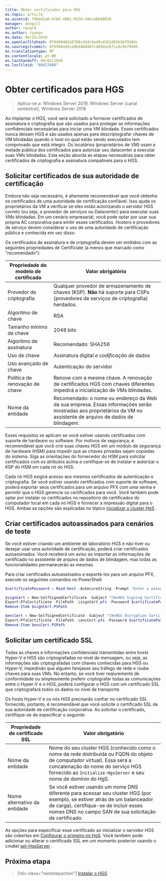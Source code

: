 ```yaml
---
title: Obter certificados para HGS
ms.topic: article
ms.assetid: f4b4d1a8-bf6d-4881-9150-ddeca8b48038
manager: dongill
author: rpsqrd
ms.author: ryanpu
ms.date: 09/25/2019
ms.openlocfilehash: 0f9499402a5788cd3dc9ad9cd262d65636f9284c
ms.sourcegitcommit: 076504a92cddbd4b84bfcd89da1bf1c8c9e79495
ms.translationtype: MT
ms.contentlocale: pt-BR
ms.lasthandoff: 09/03/2020
ms.locfileid: "89427488"
---
```

# <a name="obtain-certificates-for-hgs"></a>Obter certificados para HGS

>Aplica-se a: Windows Server 2019, Windows Server (canal semestral), Windows Server 2016

Ao implantar o HGS, você será solicitado a fornecer certificados de assinatura e criptografia que são usados para proteger as informações confidenciais necessárias para iniciar uma VM blindada.
Esses certificados nunca deixam HGS e são usados apenas para descriptografar chaves de VM blindadas quando o host no qual estão sendo executados tem comprovado que está íntegro.
Os locatários (proprietários de VM) usam a metade pública dos certificados para autorizar seu datacenter a executar suas VMs blindadas.
Esta seção aborda as etapas necessárias para obter certificados de criptografia e assinatura compatíveis para o HGS.

## <a name="request-certificates-from-your-certificate-authority"></a>Solicitar certificados de sua autoridade de certificação

Embora não seja necessário, é altamente recomendável que você obtenha os certificados de uma autoridade de certificação confiável.
Isso ajuda os proprietários da VM a verificar se eles estão autorizando o servidor HGS correto (ou seja, o provedor de serviços ou Datacenter) para executar suas VMs blindadas.
Em um cenário empresarial, você pode optar por usar sua própria AC corporativa para emitir esses certificados.
Hosters e provedores de serviço devem considerar o uso de uma autoridade de certificação pública e conhecida em vez disso.

Os certificados de assinatura e de criptografia devem ser emitidos com as seguintes propriedades de Certificiate (a menos que marcado como "recomendado"):

Propriedade do modelo de certificado | Valor obrigatório
------------------------------|----------------
Provedor de criptografia               | Qualquer provedor de armazenamento de chaves (KSP). **Não** há suporte para CSPs (provedores de serviços de criptografia) herdados.
Algoritmo de chave                 | RSA
Tamanho mínimo da chave              | 2048 bits
Algoritmo de assinatura           | Recomendado: SHA256
Uso de chave                     | Assinatura digital *e codificação de* dados
Uso avançado de chave            | Autenticação do servidor
Política de renovação de chave            | Renove com a mesma chave. A renovação de certificados HGS com chaves diferentes impedirá a inicialização de VMs blindadas.
Nome da entidade                  | Recomendado: o nome ou endereço da Web da sua empresa. Essas informações serão mostradas aos proprietários da VM no assistente de arquivo de dados de blindagem.

Esses requisitos se aplicam se você estiver usando certificados com suporte de hardware ou software.
Por motivos de segurança, é recomendável que você crie suas chaves HGS em um módulo de segurança de hardware (HSM) para impedir que as chaves privadas sejam copiadas do sistema.
Siga as orientações do fornecedor do HSM para solicitar certificados com os atributos acima e certifique-se de instalar e autorizar o KSP do HSM em cada nó do HGS.

Cada nó HGS exigirá acesso aos mesmos certificados de autenticação e criptografia.
Se você estiver usando certificados com suporte de software, poderá exportar seus certificados para um arquivo PFX com uma senha e permitir que o HGS gerencie os certificados para você.
Você também pode optar por instalar os certificados no repositório de certificados do computador local em cada nó HGS e fornecer a impressão digital para o HGS.
Ambas as opções são explicadas no tópico [inicializar o cluster HgS](guarded-fabric-initialize-hgs.md) .

## <a name="create-self-signed-certificates-for-test-scenarios"></a>Criar certificados autoassinados para cenários de teste

Se você estiver criando um ambiente de laboratório HGS e não tiver ou desejar usar uma autoridade de certificação, poderá criar certificados autoassinados.
Você receberá um aviso ao importar as informações de certificado no assistente de arquivo de dados de blindagem, mas todas as funcionalidades permanecerão as mesmas.

Para criar certificados autoassinados e exportá-los para um arquivo PFX, execute os seguintes comandos no PowerShell:

```powershell
$certificatePassword = Read-Host -AsSecureString -Prompt "Enter a password for the PFX file"

$signCert = New-SelfSignedCertificate -Subject "CN=HGS Signing Certificate" -KeyUsage DataEncipherment, DigitalSignature
Export-PfxCertificate -FilePath .\signCert.pfx -Password $certificatePassword -Cert $signCert
Remove-Item $signCert.PSPath

$encCert = New-SelfSignedCertificate -Subject "CN=HGS Encryption Certificate" -KeyUsage DataEncipherment, DigitalSignature
Export-PfxCertificate -FilePath .\encCert.pfx -Password $certificatePassword -Cert $encCert
Remove-Item $encCert.PSPath
```

## <a name="request-an-ssl-certificate"></a>Solicitar um certificado SSL

Todas as chaves e informações confidenciais transmitidas entre hosts Hyper-V e HGS são criptografadas no nível de mensagem, ou seja, as informações são criptografadas com chaves conhecidas para HGS ou Hyper-V, impedindo que alguém farejasse seu tráfego de rede e roube chaves para suas VMs.
No entanto, se você tiver reqiurements de conformidade ou simplesmente preferir criptografar todas as comunicações entre o Hyper-V e o HGS, poderá configurar o HGS com um certificado SSL que criptografará todos os dados no nível de transporte.

Os hosts Hyper-V e os nós HGS precisarão confiar no certificado SSL fornecido, portanto, é recomendável que você solicite o certificado SSL de sua autoridade de certificação corporativa. Ao solicitar o certificado, certifique-se de especificar o seguinte:

Propriedade de certificado SSL | Valor obrigatório
-------------------------|---------------
Nome da entidade             | Nome do seu cluster HGS (conhecido como o nome da rede distribuída ou FQDN do objeto de computador virtual). Essa será a concatenação do nome do serviço HGS fornecido ao `Initialize-HgsServer` e seu nome de domínio do HgS.
Nome alternativo da entidade | Se você estiver usando um nome DNS diferente para acessar seu cluster HGS (por exemplo, se estiver atrás de um balanceador de carga), certifique-se de incluir esses nomes DNS no campo SAN de sua solicitação de certificado.

As opções para especificar esse certificado ao inicializar o servidor HGS são cobertas em [Configurar o primeiro nó HgS](guarded-fabric-initialize-hgs.md).
Você também pode adicionar ou alterar o certificado SSL em um momento posterior usando o cmdlet [set-HgsServer](/powershell/module/hgsserver/set-hgsserver?view=win10-ps) .

## <a name="next-step"></a>Próxima etapa

> [!div class="nextstepaction"]
> [Instalar o HGS](guarded-fabric-choose-where-to-install-hgs.md)
